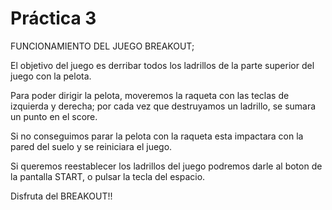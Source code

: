  # Práctica 3
 FUNCIONAMIENTO DEL JUEGO BREAKOUT;

 El objetivo del juego es derribar todos los ladrillos de la parte superior del juego con la pelota.

 Para poder dirigir la pelota, moveremos la raqueta con las teclas de izquierda y derecha; por 
 cada vez que destruyamos un ladrillo, se sumara un punto en el score.

 Si no conseguimos parar la pelota con la raqueta esta impactara con la pared del suelo y se 
 reiniciara el juego.

 Si queremos reestablecer los ladrillos del juego podremos darle al boton de la pantalla START, o 
 pulsar la tecla del espacio.

Disfruta del BREAKOUT!!